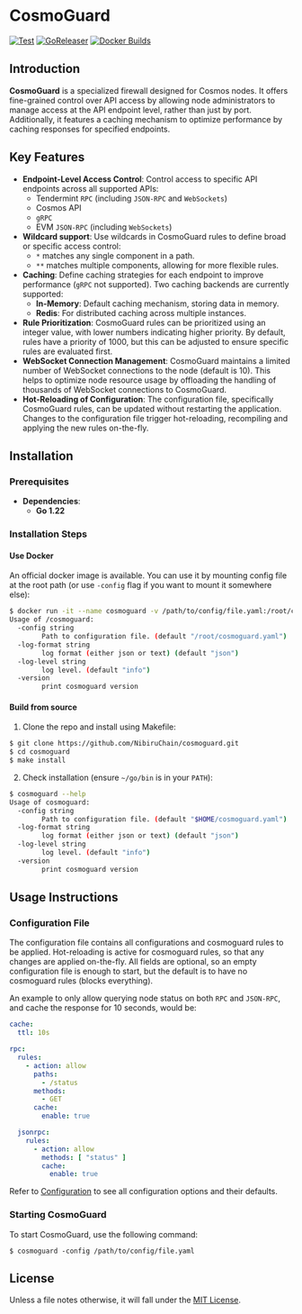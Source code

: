 # CosmoGuard

[![Test](https://github.com/NibiruChain/cosmoguard/actions/workflows/test.yml/badge.svg)](https://github.com/NibiruChain/cosmoguard/actions/workflows/test.yml)
[![GoReleaser](https://github.com/NibiruChain/cosmoguard/actions/workflows/goreleaser.yml/badge.svg)](https://github.com/NibiruChain/cosmoguard/actions/workflows/goreleaser.yml)
[![Docker Builds](https://github.com/NibiruChain/cosmoguard/actions/workflows/docker.yml/badge.svg)](https://github.com/NibiruChain/cosmoguard/actions/workflows/docker.yml)

## Introduction
**CosmoGuard** is a specialized firewall designed for Cosmos nodes. It offers fine-grained control over API access by allowing node administrators to manage access at the API endpoint level, rather than just by port. Additionally, it features a caching mechanism to optimize performance by caching responses for specified endpoints.

## Key Features
- **Endpoint-Level Access Control**: Control access to specific API endpoints across all supported APIs:
    - Tendermint `RPC` (including `JSON-RPC` and `WebSockets`)
    - Cosmos API
    - `gRPC`
    - EVM `JSON-RPC` (including `WebSockets`)
- **Wildcard support**: Use wildcards in CosmoGuard rules to define broad or specific access control:
    - `*` matches any single component in a path.
    - `**` matches multiple components, allowing for more flexible rules.
- **Caching**: Define caching strategies for each endpoint to improve performance (`gRPC` not supported). Two caching backends are currently supported:
    - **In-Memory**: Default caching mechanism, storing data in memory.
    - **Redis**: For distributed caching across multiple instances.
- **Rule Prioritization**: CosmoGuard rules can be prioritized using an integer value, with lower numbers indicating higher priority. By default, rules have a priority of 1000, but this can be adjusted to ensure specific rules are evaluated first.
- **WebSocket Connection Management**: CosmoGuard maintains a limited number of WebSocket connections to the node (default is 10). This helps to optimize node resource usage by offloading the handling of thousands of WebSocket connections to CosmoGuard.
- **Hot-Reloading of Configuration**: The configuration file, specifically CosmoGuard rules, can be updated without restarting the application. Changes to the configuration file trigger hot-reloading, recompiling and applying the new rules on-the-fly.


## Installation

### Prerequisites
- **Dependencies**:
    - **Go 1.22**

### Installation Steps

#### Use Docker

An official docker image is available. You can use it by mounting config file at the root path (or use `-config` flag if you want to mount it somewhere else):
```bash
$ docker run -it --name cosmoguard -v /path/to/config/file.yaml:/root/cosmoguard.yaml ghcr.io/nibiruchain/cosmoguard --help
Usage of /cosmoguard:
  -config string
    	Path to configuration file. (default "/root/cosmoguard.yaml")
  -log-format string
    	log format (either json or text) (default "json")
  -log-level string
    	log level. (default "info")
  -version
    	print cosmoguard version
```

#### Build from source
1. Clone the repo and install using Makefile:
```bash
$ git clone https://github.com/NibiruChain/cosmoguard.git
$ cd cosmoguard
$ make install
```

2. Check installation (ensure `~/go/bin` is in your `PATH`):
```bash
$ cosmoguard --help
Usage of cosmoguard:
  -config string
    	Path to configuration file. (default "$HOME/cosmoguard.yaml")
  -log-format string
    	log format (either json or text) (default "json")
  -log-level string
    	log level. (default "info")
  -version
    	print cosmoguard version
```

## Usage Instructions

### Configuration File

The configuration file contains all configurations and cosmoguard rules to be applied. Hot-reloading is active for cosmoguard rules, so that any changes are applied on-the-fly.
All fields are optional, so an empty configuration file is enough to start, but the default is to have no cosmoguard rules (blocks everything).

An example to only allow querying node status on both `RPC` and `JSON-RPC`, and cache the response for 10 seconds, would be:

```yaml
cache:
  ttl: 10s

rpc:
  rules:
    - action: allow
      paths:
        - /status
      methods:
        - GET
      cache:
        enable: true

  jsonrpc:
    rules:
      - action: allow
        methods: [ "status" ]
        cache:
          enable: true
```

Refer to [Configuration](./CONFIG.md) to see all configuration options and their defaults.

### Starting CosmoGuard
To start CosmoGuard, use the following command:
```
$ cosmoguard -config /path/to/config/file.yaml
```

## License

Unless a file notes otherwise, it will fall under the [MIT License](./LICENSE.md). 